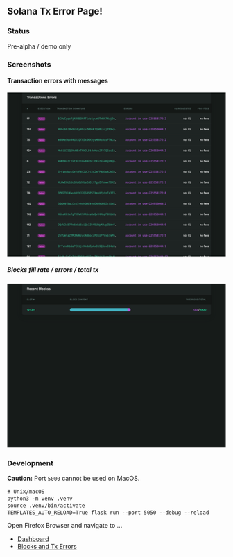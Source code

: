 ## Solana Tx Error Page!

### Status
Pre-alpha / demo only

### Screenshots

#### Transaction errors with messages
![Transaction Errors](docs/tx-errors.png "Transaction Errors")

##### Blocks fill rate / errors / total tx
![Recent Blocks](docs/blocks.png "Blocks Content")


### Development
**Caution:** Port `5000` cannot be used on MacOS.

```
# Unix/macOS
python3 -m venv .venv
source .venv/bin/activate
TEMPLATES_AUTO_RELOAD=True flask run --port 5050 --debug --reload
```

Open Firefox Browser and navigate to ...
* [Dashboard](http://localhost:5050/dashboard)
* [Blocks and Tx Errors](http://localhost:5050/recent-blocks)